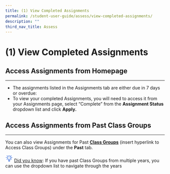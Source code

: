 ```yaml
---
title: (1) View Completed Assignments
permalink: /student-user-guide/assess/view-completed-assignments/
description: ""
third_nav_title: Assess
---
```

<h1 id="-1-view-completed-assignments">(1) View Completed Assignments</h1>
<h2 id="-access-assignments-from-homepage-">Access Assignments from Homepage</h2>
<hr>
<ul>
<li>The assignments listed in the Assignments tab are either due in 7 days or overdue:</li>
<li>To view your completed Assignments, you will need to access it from your Assignments page, select “Complete” from the <strong>Assignment Status</strong> dropdown list and click <strong>Apply.</strong></li>
</ul>
<h2 id="-access-assignments-from-past-class-groups-">Access Assignments from Past Class Groups</h2>
<hr>
<p>You can also view Assignments for Past <strong><a target="_blank" href="/student-user-guide/organise/access-class-groups/">Class Groups</a></strong> (insert hyperlink to Access Class Groups) under the <strong>Past</strong> tab.</p>
<p><img style="width:1.5rem; display: inline;" src="/images/Icons/Bulb32.svg"> <u>Did you know</u>: If you have past Class Groups from multiple years, you can use the dropdown list to navigate through the years</p>